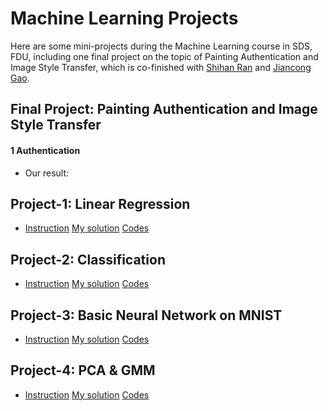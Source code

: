 # Machine Learning Projects
Here are some mini-projects during the Machine Learning course in SDS, FDU, including one final project on the topic of Painting Authentication and Image Style Transfer, which is co-finished with [Shihan Ran](https://github.com/Rshcaroline) and [Jiancong Gao](https://github.com/jcgao).

## Final Project: Painting Authentication and Image Style Transfer

#### 1 Authentication

- Our result:







## Project-1: Linear Regression

- [Instruction](https://github.com/zhangshun97/Machine_Learning_Projects/blob/master/project1/project_1_Guide_paper.pdf)   [My solution](https://github.com/zhangshun97/Machine_Learning_Projects/blob/master/project1/Project_1_my_version.pdf)   [Codes](https://github.com/zhangshun97/Machine_Learning_Projects/tree/master/project1/codes)

## Project-2: Classification

- [Instruction](https://github.com/zhangshun97/Machine_Learning_Projects/blob/master/project2/project_2_Guide_paper.pdf)   [My solution](https://github.com/zhangshun97/Machine_Learning_Projects/blob/master/project2/Project2_my_version.pdf)   [Codes](https://github.com/zhangshun97/Machine_Learning_Projects/tree/master/project2/codes)

## Project-3: Basic Neural Network on MNIST

- [Instruction](https://github.com/zhangshun97/Machine_Learning_Projects/blob/master/project3/project_3_Guide_paper.pdf)   [My solution](https://github.com/zhangshun97/Machine_Learning_Projects/blob/master/project3/Project3_my_version.pdf)   [Codes](https://github.com/zhangshun97/Machine_Learning_Projects/tree/master/project3/codes)

## Project-4: PCA & GMM

- [Instruction](https://github.com/zhangshun97/Machine_Learning_Projects/blob/master/project4/project_4_Guide_paper.pdf)   [My solution](https://github.com/zhangshun97/Machine_Learning_Projects/blob/master/project4/Project4_my_version.pdf)   [Codes](https://github.com/zhangshun97/Machine_Learning_Projects/tree/master/project4/codes)

## 

